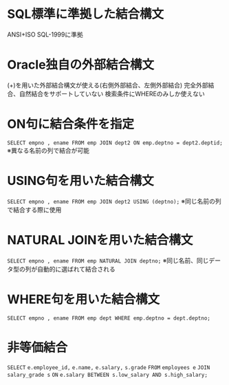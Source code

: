 # SQL標準に準拠した結合構文
ANSI+ISO SQL-1999に準拠
# Oracle独自の外部結合構文
(+)を用いた外部結合構文が使える(右側外部結合、左側外部結合)
完全外部結合、自然結合をサポートしていない
検索条件にWHEREのみしか使えない
# ON句に結合条件を指定
`SELECT empno , ename FROM emp JOIN dept2 ON emp.deptno = dept2.deptid;`
※異なる名前の列で結合が可能
# USING句を用いた結合構文
`SELECT empno , ename FROM emp JOIN dept2 USING (deptno);`
※同じ名前の列で結合する際に使用
# NATURAL JOINを用いた結合構文
`SELECT empno , ename FROM emp NATURAL JOIN deptno;`
※同じ名前、同じデータ型の列が自動的に選ばれて結合される
# WHERE句を用いた結合構文
`SELECT empno , ename FROM emp dept WHERE emp.deptno = dept.deptno;`

# 非等価結合
`SELECT` 
  `e.employee_id,`
  `e.name,`
  `e.salary,`
  `s.grade`
`FROM` 
  `employees e`
`JOIN` 
  `salary_grade s`
`ON` 
  `e.salary BETWEEN s.low_salary AND s.high_salary;`
